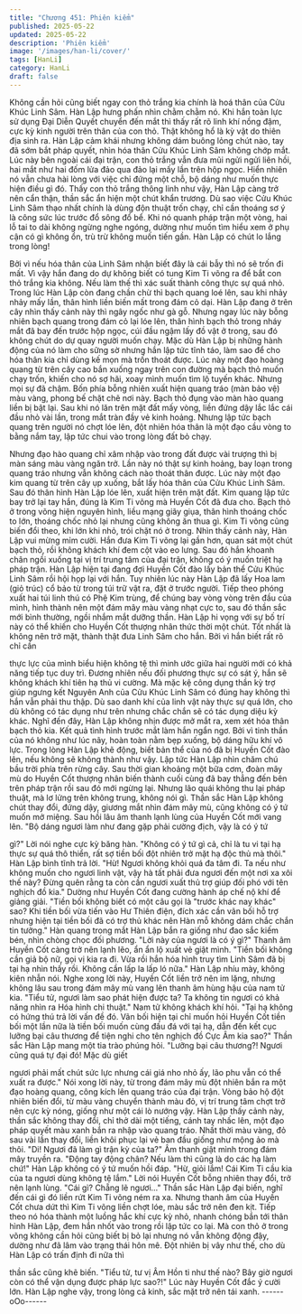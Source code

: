 ```yaml
---
title: "Chương 451: Phiên kiểm"
published: 2025-05-22
updated: 2025-05-22
description: 'Phiên kiểm'
image: '/images/han-li/cover/'
tags: [HanLi]
category: HanLi
draft: false
---
```


Không cần hỏi cũng biết ngay con thỏ trắng kia chính là hoá thân
của Cửu Khúc Linh Sâm.
Hàn Lập hưng phấn nhìn chằm chằm nó.
Khi hắn toàn lực sử dụng Đại Diễn Quyết chuyển đến mắt thì thấy
rất rõ linh khí nồng đậm, cực kỳ kinh người trên thân của con thỏ.
Thật không hổ là kỳ vật do thiên địa sinh ra.
Hàn Lập cảm khái nhưng không dám buông lỏng chút nào, tay đã
sớm bắt pháp quyết, nhìn hóa thân Cửu Khúc Linh Sâm không
chớp mắt.
Lúc này bên ngoài cái đại trận, con thỏ trắng vẫn đưa mũi ngửi
ngửi liên hồi, hai mắt như hai đốm lửa đảo qua đảo lại mấy lần
trên hộp ngọc.
Hiển nhiên nó vẫn chưa hài lòng với việc chỉ đứng một chỗ, bộ
dáng như muốn thực hiện điều gì đó.
Thấy con thỏ trắng thông linh như vậy, Hàn Lập càng trở nên cẩn
thận, thần sắc ẩn hiện một chút khẩn trương.
Dù sao việc Cửu Khúc Linh Sâm thạo nhất chính là dùng độn
thuật trốn chạy, chỉ cần thoáng sơ ý là công sức lúc trước đổ sông
đổ bể.
Khi nó quanh pháp trận một vòng, hai lỗ tai to dài không ngừng
nghe ngóng, dường như muốn tìm hiểu xem ở phụ cận có gì
không ổn, trù trừ không muốn tiến gần.
Hàn Lập có chút lo lắng trong lòng!

Bởi vì nếu hóa thân của Linh Sâm nhận biết đây là cái bẫy thì nó
sẽ trốn đi mất. Vì vậy hắn đang do dự không biết có tung Kim Ti
võng ra để bắt con thỏ trắng kia không.
Nếu làm thế thì xác suất thành công thực sự quá nhỏ.
Trong lúc Hàn Lập còn đang chần chừ thì bạch quang loé lên, sau
khi nhảy nhảy mấy lần, thân hình liền biến mất trong đám cỏ dại.
Hàn Lập đang ở trên cây nhìn thấy cảnh này thì ngây ngốc như
gà gỗ.
Nhưng ngay lúc này bỗng nhiên bạch quang trong đám cỏ lại lóe
lên, thân hình bạch thỏ trong nháy mắt đã bay đến trước hộp
ngọc, cúi đầu ngậm lấy đồ vật ở trong, sau đó không chút do dự
quay người muốn chạy.
Mặc dù Hàn Lập bị những hành động của nó làm cho sững sờ
nhưng hắn lập tức tĩnh táo, làm sao để cho hóa thân kia chỉ dùng
kế mọn mà trốn thoát được.
Lúc này một đạo hoàng quang từ trên cây cao bắn xuống ngay
trên con đường mà bạch thỏ muốn chạy trốn, khiến cho nó sợ
hãi, xoay mình muốn tìm lộ tuyến khác.
Nhưng mọi sự đã chậm.
Bốn phía bỗng nhiên xuất hiện quang tráo (màn bảo vệ) màu
vàng, phong bế chặt chẽ nơi này.
Bạch thỏ đụng vào màn hào quang liền bị bật lại.
Sau khi nó lăn trên mặt đất mấy vòng, liền đứng dậy lắc lắc cái
đầu nhỏ vài lần, trong mắt tràn đầy vẻ kinh hoảng.
Nhưng lập tức bạch quang trên người nó chợt lóe lên, đột nhiên
hóa thân là một đạo cầu vòng to bằng nắm tay, lập tức chui vào
trong lòng đất bỏ chạy.

Nhưng đạo hào quang chỉ xâm nhập vào trong đất được vài
trượng thì bị màn sáng màu vàng ngăn trở.
Lần này nó thật sự kinh hoảng, bay loạn trong quang tráo nhưng
vẫn không cách nào thoát thân được. Lúc này một đạo kim quang
từ trên cây ụp xuống, bắt lấy hóa thân của Cửu Khúc Linh Sâm.
Sau đó thân hình Hàn Lập lóe lên, xuất hiện trên mặt đất.
Kim quang lập tức bay trở lại tay hắn, đúng là Kim Ti võng mà
Huyền Cốt đã đưa cho.
Bạch thỏ ở trong võng hiện nguyên hình, liều mạng giãy giụa,
thân hình thoáng chốc to lớn, thoáng chốc nhỏ lại nhưng cũng
không ăn thua gì.
Kim Ti võng cũng biến đổi theo, khi lớn khi nhỏ, trói chặt nó ở
trong.
Nhìn thấy cảnh này, Hàn Lập vui mừng mỉm cười.
Hắn đưa Kim Ti võng lại gần hơn, quan sát một chút bạch thỏ, rồi
không khách khí đem cột vào eo lưng. Sau đó hắn khoanh chân
ngồi xuống tại vị trí trung tâm của đại trận, không có ý muốn triệt
hạ pháp trận.
Hàn Lập hiện tại đang đợi Huyền Cốt đào lấy bản thể Cửu Khúc
Linh Sâm rồi hội họp lại với hắn.
Tuy nhiên lúc này Hàn Lập đã lấy Hoa lam (giỏ trúc) cổ bảo từ
trong túi trữ vật ra, đặt ở trước người.
Tiếp theo phóng xuất hai túi linh thú có Phệ Kim trùng, để chúng
bay vòng vòng trên đầu của mình, hình thành nên một đám mây
màu vàng nhạt cực to, sau đó thần sắc mới bình thường, ngồi
nhắm mắt dưỡng thần.
Hàn Lập hi vọng với sự bố trí này có thể khiến cho Huyền Cốt
thượng nhân thức thời một chút. Tốt nhất là không nên trở mặt,
thành thật đưa Linh Sâm cho hắn. Bởi vì hắn biết rất rõ chỉ cần

thực lực của mình biểu hiện không tệ thì minh ước giữa hai người
mới có khả năng tiếp tục duy trì.
Đương nhiên nếu đối phương thực sự có sát ý, hắn sẽ không
khách khí tiên hạ thủ vi cường.
Mà mặc kệ công dụng thần kỳ trợ giúp ngưng kết Nguyên Anh
của Cửu Khúc Linh Sâm có đúng hay không thì hắn vẫn phải thu
thập.
Dù sao danh khí của linh vật này thực sự quá lớn, cho dù không
có tác dụng như trên nhưng chắc chắn sẽ có tác dụng diệu kỳ
khác.
Nghĩ đến đây, Hàn Lập không nhịn được mở mắt ra, xem xét hóa
thân bạch thỏ kia.
Kết quả tình hình trước mắt làm hắn ngẩn ngơ.
Bởi vì tinh thần của nó không như lúc nãy, hoàn toàn nằm bẹp
xuống, bộ dáng hữu khí vô lực.
Trong lòng Hàn Lập khẽ động, biết bản thể của nó đã bị Huyền
Cốt đào lên, nếu không sẽ không thành như vậy.
Lập tức Hàn Lập nhìn chăm chú bầu trời phía trên rừng cây.
Sau thời gian khoảng một bữa cơm, đoàn mây mù do Huyền Cốt
thượng nhân biến thành cuối cùng đã bay thẳng đến bên trên
pháp trận rồi sau đó mới ngừng lại.
Nhưng lão quái không thu lại pháp thuật, mà lơ lửng trên không
trung, không nói gì.
Thần sắc Hàn Lập không chút thay đổi, đứng dậy, giương mắt
nhìn đám mây mù, cũng không có ý tứ muốn mở miệng.
Sau hồi lâu âm thanh lạnh lùng của Huyền Cốt mới vang lên.
"Bộ dáng ngươi làm như đang gặp phải cường địch, vậy là có ý tứ

gì?" Lời nói nghe cực kỳ băng hàn.
"Không có ý tứ gì cả, chỉ là tu vi tại hạ thực sự quá thô thiển, rất
sợ tiền bối đột nhiên trở mặt hạ độc thủ mà thôi." Hàn Lập bình
tĩnh trả lời.
"Hừ! Ngươi không khỏi quá đa tâm đi. Ta nếu như không muốn
cho ngươi linh vật, vậy hà tất phải đưa ngươi đến một nơi xa xôi
thế này? Đừng quên rằng ta còn cần ngươi xuất thủ trợ giúp đối
phó với tên nghịch đồ kia." Dường như Huyền Cốt đang cường
hành áp chế nộ khí để giảng giải.
"Tiền bối không biết có một câu gọi là "trước khác nay khác" sao?
Khi tiền bối vừa tiến vào Hư Thiên điện, đích xác cần vãn bối hỗ
trợ nhưng hiện tại tiền bối đã có trợ thủ khác nên Hàn mỗ không
dám chắc chắn tin tưởng." Hàn quang trong mắt Hàn Lập bắn ra
giống như đao sắc kiếm bén, nhìn chòng chọc đối phương.
"Lời này của ngươi là có ý gì?" Thanh âm Huyền Cốt càng trở nên
lạnh lẽo, ẩn ẩn lộ xuất vẻ giật mình.
"Tiền bối không cần giả bộ nữ, gọi vị kia ra đi. Vừa rồi hắn hóa
hình truy tìm Linh Sâm đã bị tại hạ nhìn thấy rồi. Không cần lấp la
lấp ló nữa." Hàn Lập nhíu mày, không kiên nhẫn nói.
Nghe xong lời này, Huyền Cốt liền trở nên im lặng, nhưng không
lâu sau trong đám mây mù vang lên thanh âm hùng hậu của nam
tử kia.
"Tiểu tử, ngươi làm sao phát hiện được ta? Ta không tin ngươi có
khả năng nhìn ra Hóa hình chi thuật." Nam tử không khách khí
hỏi.
"Tại hạ không có hứng thú trả lời vấn đề đó. Vãn bối hiện tại chỉ
muốn hỏi Huyền Cốt tiền bối một lần nữa là tiền bối muốn cùng
đấu đá với tại hạ, dẫn đến kết cục lưỡng bại câu thương để tiện
nghi cho tên nghịch đồ Cực Âm kia sao?" Thần sắc Hàn Lập
mang một tia trào phúng hỏi.
"Lưỡng bại câu thương?! Ngươi cũng quá tự đại đó! Mặc dù giết

ngươi phải mất chút sức lực nhưng cái giá nho nhỏ ấy, lão phu
vẫn có thể xuất ra được." Nói xong lời này, từ trong đám mây mù
đột nhiên bắn ra một đạo hoàng quang, công kích lên quang tráo
của đại trận.
Vòng bảo hộ đột nhiên biến đổi, từ màu vàng chuyển thành màu
đỏ, vị trí trung tâm chợt trở nên cực kỳ nóng, giống như một cái lò
nướng vậy.
Hàn Lập thấy cảnh này, thần sắc không thay đổi, chỉ thở dài một
tiếng, cánh tay nhấc lên, một đạo pháp quyết màu xanh bắn ra
nhập vào quang tráo.
Nhất thời màu vàng, đỏ sau vài lần thay đổi, liền khôi phục lại vẻ
ban đầu giống như mộng ảo mà thôi.
"Di! Ngươi đã làm gì trận kỳ của ta?" Âm thanh giật mình trong
đám mây truyền ra.
"Động tay động chân? Nếu làm thì cũng là do các hạ làm chứ!"
Hàn Lập không có ý tứ muốn hồi đáp.
"Hừ, giỏi lắm! Cái Kim Ti cầu kia của ta ngươi dùng không tệ lắm."
Lời nói Huyền Cốt bỗng nhiên thay đổi, trở nên lạnh lùng.
"Cái gì? Chẵng lẽ ngươi…"
Thần sắc Hàn Lập đại biến, nghĩ đến cái gì đó liền rứt Kim Ti võng
ném ra xa.
Nhưng thanh âm của Huyền Cốt chưa dứt thì Kim Ti võng liền
chợt lóe, màu sắc trở nên đen kịt.
Tiếp theo nó hóa thành một luồng hắc khí cực kỳ nhỏ, nhanh
chóng bắn tới thân hình Hàn Lập, đem hắn nhốt vào trong rồi lập
tức co lại. Mà con thỏ ở trong võng không cần hỏi cũng biết bị bỏ
lại nhưng nó vẫn không động đậy, dường như đã lâm vào trạng
thái hôn mê.
Đột nhiên bị vây như thế, cho dù Hàn Lập có trấn định đi nữa thì

thần sắc cũng khẽ biến.
"Tiểu tử, tư vị Âm Hồn ti như thế nào? Bây giờ ngươi còn có thể
vận dụng được pháp lực sao?!" Lúc này Huyền Cốt đắc ý cười
lớn.
Hàn Lập nghe vậy, trong lòng cả kinh, sắc mặt trở nên tái xanh.
------oOo------
